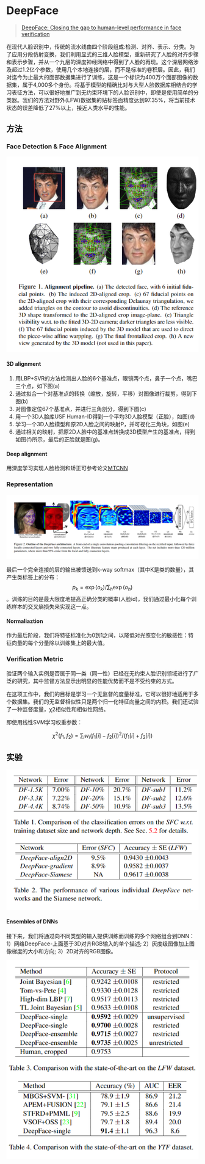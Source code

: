 # DeepFace



> [DeepFace: Closing the gap to human-level performance in face verification](http://www.cv-foundation.org/openaccess/content_cvpr_2014/papers/Taigman_DeepFace_Closing_the_2014_CVPR_paper.pdf)

在现代人脸识别中，传统的流水线由四个阶段组成:检测、对齐、表示、分类。为了应用分段仿射变换，我们利用显式的三维人脸模型，重新研究了人脸的对齐步骤和表示步骤，并从一个九层的深度神经网络中得到了人脸的再现。这个深层网络涉及超过1.2亿个参数，使用几个本地连接的层，而不是标准的卷积层。因此，我们对迄今为止最大的面部数据集进行了训练，这是一个标识为400万个面部图像的数据集，属于4,000多个身份。将基于模型的精确比对与大型人脸数据库相结合的学习表征方法，可以很好地推广到无约束环境下的人脸识别中，即使是使用简单的分类器。我们的方法对野外\(LFW\)数据集的贴标签面精度达到97.35%，将当前技术状态的误差降低了27%以上，接近人类水平的性能。

## 方法

### Face Detection & Face Alignment

![](../../.gitbook/assets/image%20%28139%29.png)

#### 3D alignment

1. 用LBP+SVR的方法检测出人脸的6个基准点，眼镜两个点，鼻子一个点，嘴巴三个点，如下图\(a\)
2. 通过拟合一个对基准点的转换（缩放，旋转，平移）对图像进行裁剪，得到下图\(b\)
3. 对图像定位67个基准点，并进行三角剖分，得到下图\(c\)
4. 用一个3D人脸库USF Human-ID得到一个平均3D人脸模型（正脸），如图\(d\)
5. 学习一个3D人脸模型和原2D人脸之间的映射P，并可视化三角块，如图\(e\)
6. 通过相关的映射，把原2D人脸中的基准点转换成3D模型产生的基准点，得到如图\(f\)所示，最后的正脸就是图\(g\)。

#### Deep alignment

用深度学习实现人脸检测和矫正可参考论文[MTCNN](https://arxiv.org/abs/1604.02878)

### Representation

![](../../.gitbook/assets/image%20%2885%29.png)

最后一个完全连接的层的输出被馈送到k-way softmax（其中K是类的数量），其产生类标签上的分布： $$p_{k}=\exp \left(o_{k}\right) / \sum_{h} \exp \left(o_{h}\right)$$ 。训练的目的是最大限度地提高正确分类的概率\(人脸id\)，我们通过最小化每个训练样本的交叉熵损失来实现这一点。

#### Normaliaztion

作为最后阶段，我们将特征标准化为0到1之间，以降低对光照变化的敏感性：特征向量的每个分量除以训练集上的最大值。

### Verification Metric

验证两个输入实例是否属于同一类（同一性）已经在无约束人脸识别领域进行了广泛的研究，其中监督方法显示出明显的性能优势而不是不受约束的方式。

在这项工作中，我们的目标是学习一个无监督的度量标准，它可以很好地适用于多个数据集。我们的无监督相似性只是两个归一化特征向量之间的内积。我们还试验了一种监督度量，χ2相似性和相似性网络。

即使用线性SVM学习权重参数：

$$
\chi^{2}\left(f_{1}, f_{2}\right)=\sum_{i} w_{i}\left(f_{1}[i]-f_{2}[i]\right)^{2} /\left(f_{1}[i]+f_{2}[i]\right)
$$

## 实验

![](../../.gitbook/assets/image%20%28122%29.png)

#### Ensembles of DNNs

接下来，我们将通过向不同类型的输入提供训练而训练的多个网络组合到DNN：1）网络DeepFace-上面基于3D对齐RGB输入的单个描述; 2）灰度级图像加上图像梯度的大小和方向; 3）2D对齐的RGB图像。

![](../../.gitbook/assets/image%20%28191%29.png)

